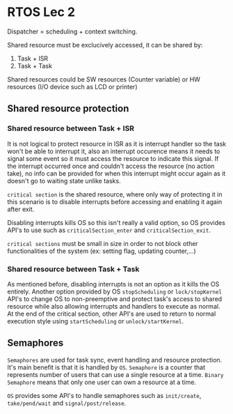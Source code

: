 # RTOS Lec 2

Dispatcher = scheduling + context switching.

Shared resource must be exclucively accessed, it can be shared by:

1. Task + ISR
2. Task + Task

Shared resources could be SW resources (Counter variable) or HW resources (I/O device such as LCD or printer)

## Shared resource protection

### Shared resource between Task + ISR

It is not logical to protect resource in ISR as it is interrupt handler so the task won't be able to interrupt it, also an interrupt occurence means it needs to signal some event so it must access the resource to indicate this signal. If the interrupt occurred once and couldn't access the resource (no action take), no info can be provided for when this interrupt might occur again as it doesn't go to waiting state unlike tasks.

`critical section` is the shared resource, where only way of protecting it in this scenario is to disable interrupts before accessing and enabling it again after exit.

Disabling interrupts kills OS so this isn't really a valid option, so OS provides API's to use such as `criticalSection_enter` and `criticalSection_exit`.

`critical sections` must be small in size in order to not block other functionalities of the system (ex: setting flag, updating counter,...)

### Shared resource between Task + Task

As mentioned before, disabling interrupts is not an option as it kills the OS entirely. Another option provided by OS `stopScheduling` or `lock/stopKernel` API's to change OS to non-preemptive and protect task's access to shared resource while also allowing interrupts and handlers to execute as normal. At the end of the critical section, other API's are used to return to normal execution style using `startScheduling` or `unlock/startKernel`.

## Semaphores

`Semaphores` are used for task sync, event handling and resource protection. It's main benefit is that it is handled by `OS`. `Semaphore` is a counter that represents number of users that can use a single resource at a time. `Binary Semaphore` means that only one user can own a resource at a time.

`OS` provides some API's to handle semaphores such as `init/create`, `take/pend/wait` and `signal/post/release`.


